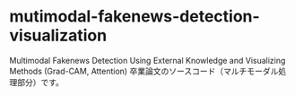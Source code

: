 # mutimodal-fakenews-detection-visualization
Multimodal Fakenews Detection Using External Knowledge and Visualizing Methods (Grad-CAM, Attention)
卒業論文のソースコード（マルチモーダル処理部分）です。
